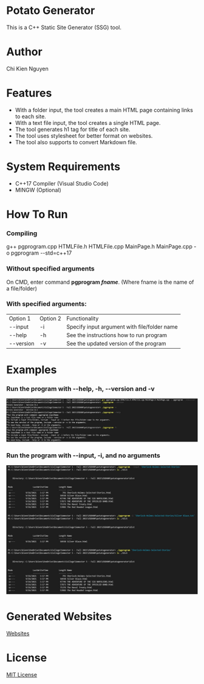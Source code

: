 <h1>Potato Generator</h1>
This is a C++ Static Site Generator (SSG) tool.

<h1>Author</h1>
Chi Kien Nguyen

<h1>Features</h1>
<ul>
    <li>With a folder input, the tool creates a main HTML page containing links to each site.</li>
    <li>With a text file input, the tool creates a single HTML page.</li>
    <li>The tool generates h1 tag for title of each site.</li>
    <li>The tool uses stylesheet for better format on websites.</li>
    <li>The tool also supports to convert Markdown file. </li>
</ul>

<h1>System Requirements</h1>
<ul>
    <li>C++17 Compiler (Visual Studio Code)</li>
    <li>MINGW (Optional)</li>
</ul>

<h1>How To Run</h1>
<h3>Compiling</h3>
g++ pgprogram.cpp HTMLFile.h HTMLFile.cpp MainPage.h MainPage.cpp -o pgprogram --std=c++17
<h3>Without specified arguments</h3>
On CMD, enter command <b>pgprogram <i>fname</i></b>. (Where fname is the name of a file/folder)
<h3>With specified arguments: </h3>
<table>
    <tr>
        <td>Option 1</td>
        <td>Option 2</td>
        <td>Functionality</td>
    </tr>
    <tr>
        <td>--input</td>
        <td>-i</td>
        <td>Specify input argument with file/folder name</td>
    </tr>
    <tr>
        <td>--help</td>
        <td>-h</td>
        <td>See the instructions how to run program</td>
    </tr>
    <tr>
        <td>--version</td>
        <td>-v</td>
        <td>See the updated version of the program</td>
    </tr>
</table>

<h1>Examples</h1>
<h3>Run the program with --help, -h, --version and -v</h3>
<img src="./images/Command(1).JPG"/>
<h3>Run the program with --input, -i, and no arguments</h3>
<img src="./images/Command(2).JPG"/>

<h1>Generated Websites</h1>
<a href="https://gifted-brattain-2278d4.netlify.app/sherlock-holmes-selected-stories/sherlock-holmes-selected-stories">Websites</a>
<h1>License</h1>
<a href="https://opensource.org/licenses/MIT">MIT License</a>
